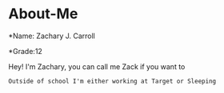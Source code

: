 # About-Me
<About Zachary J. Carroll>
  *Name: Zachary J. Carroll
 
  *Grade:12
  <Summary>
    Hey! I'm Zachary, you can call me Zack if you want to
    
    Outside of school I'm either working at Target or Sleeping
